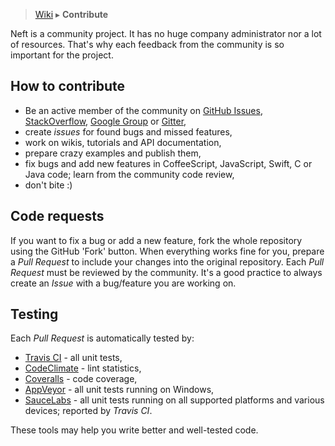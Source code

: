 > [Wiki](Home) ▸ **Contribute**

Neft is a community project. It has no huge company administrator nor a lot of resources. That's why each feedback from the community is so important for the project.

## How to contribute

- Be an active member of the community on [GitHub Issues](https://github.com/Neft-io/neft/issues), [StackOverflow](http://stackoverflow.com/questions/tagged/neft), [Google Group](http://groups.google.com/group/neft_io) or [Gitter](https://gitter.im/Neft-io/neft),
- create *issues* for found bugs and missed features,
- work on wikis, tutorials and API documentation,
- prepare crazy examples and publish them,
- fix bugs and add new features in CoffeeScript, JavaScript, Swift, C or Java code; learn from the community code review,
- don't bite :)

## Code requests

If you want to fix a bug or add a new feature, fork the whole repository using the GitHub 'Fork' button. When everything works fine for you, prepare a *Pull Request* to include your changes into the original repository. Each *Pull Request* must be reviewed by the community. It's a good practice to always create an *Issue* with a bug/feature you are working on.

## Testing

Each *Pull Request* is automatically tested by:
- [Travis CI](https://travis-ci.org/Neft-io/neft) - all unit tests,
- [CodeClimate](https://codeclimate.com/github/Neft-io/neft) - lint statistics,
- [Coveralls](https://coveralls.io/github/Neft-io/neft) - code coverage,
- [AppVeyor](https://ci.appveyor.com/project/KrysKruk/neft) - all unit tests running on Windows,
- [SauceLabs](https://saucelabs.com) - all unit tests running on all supported platforms and various devices; reported by *Travis CI*.

These tools may help you write better and well-tested code.
